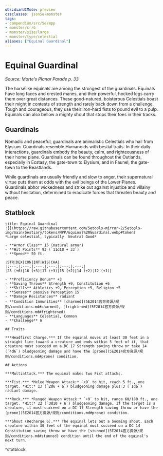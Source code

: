 ```yaml
---
obsidianUIMode: preview
cssclasses: json5e-monster
tags:
- compendium/src/5e/mpp
- monster/cr/6
- monster/size/large
- monster/type/celestial
aliases: ["Equinal Guardinal"]
---
```

# Equinal Guardinal
*Source: Morte's Planar Parade p. 33*  

The horselike equinals are among the strongest of the guardinals. Equinals have long faces and crested manes, and their powerful, hocked legs carry them over great distances. These good-natured, boisterous Celestials boast their might in contests of strength and rarely back down from a challenge. Tough and courageous, they use their iron-hard fists to pound evil to a pulp. Equinals can also bellow a mighty shout that stops their foes in their tracks.

## Guardinals

Nomadic and peaceful, guardinals are animalistic Celestials who hail from Elysium. Guardinals resemble Humanoids with bestial traits. In their daily interactions, guardinals embody the beauty, calm, and righteousness of their home plane. Guardinals can be found throughout the Outlands, especially in Ecstasy, the gate-town to Elysium, and in Faunel, the gate-town to the Beastlands.

While guardinals are usually friendly and slow to anger, their supernatural virtue puts them at odds with the evil beings of the Lower Planes. Guardinals abhor wickedness and strike out against injustice and villainy without hesitation, determined to eradicate forces that threaten beauty and peace.

## Statblock

```ad-statblock
title: Equinal Guardinal
![](https://raw.githubusercontent.com/5etools-mirror-2/5etools-img/main/bestiary/tokens/MPP/Equinal%20Guardinal.webp#token)
*Large celestial, typically  Neutral Good*

- **Armor Class** 15 (natural armor)
- **Hit Points** 93 (`11d10 + 33`)
- **Speed** 50 ft.

|STR|DEX|CON|INT|WIS|CHA|
|:---:|:---:|:---:|:---:|:---:|:---:|
|23 (+6)|16 (+3)|17 (+3)|15 (+2)|14 (+2)|12 (+1)|

- **Proficiency Bonus** +3
- **Saving Throws** Strength +9, Constitution +6
- **Skills** Athletics +9, Perception +5, Religion +5
- **Senses** passive Perception 15
- **Damage Resistances** radiant
- **Condition Immunities** [charmed](5E2014官方资源/规则/conditions.md#charmed), [frightened](5E2014官方资源/规则/conditions.md#frightened)
- **Languages** Celestial, Common
- **Challenge** 6

## Traits

***Headfirst Charge.*** If the equinal moves at least 30 feet in a straight line toward a creature and ends within 5 feet of it, that creature must succeed on a DC 17 Strength saving throw or take 14 (`4d6`) bludgeoning damage and have the [prone](5E2014官方资源/规则/conditions.md#prone) condition.

## Actions

***Multiattack.*** The equinal makes two Fist attacks.

***Fist.*** *Melee Weapon Attack:* `+9` to hit, reach 5 ft., one target. *Hit:* 13 (`2d6 + 6`) bludgeoning damage plus 3 (`1d6`) radiant damage.

***Rock.*** *Ranged Weapon Attack:* `+9` to hit, range 60/180 ft., one target. *Hit:* 22 (`3d10 + 6`) bludgeoning damage. If the target is a creature, it must succeed on a DC 17 Strength saving throw or have the [prone](5E2014官方资源/规则/conditions.md#prone) condition.

***Shout (Recharge 6).*** The equinal lets out a booming shout. Each creature within 30 feet of the equinal must succeed on a DC 14 Constitution saving throw or have the [stunned](5E2014官方资源/规则/conditions.md#stunned) condition until the end of the equinal's next turn.
```
^statblock